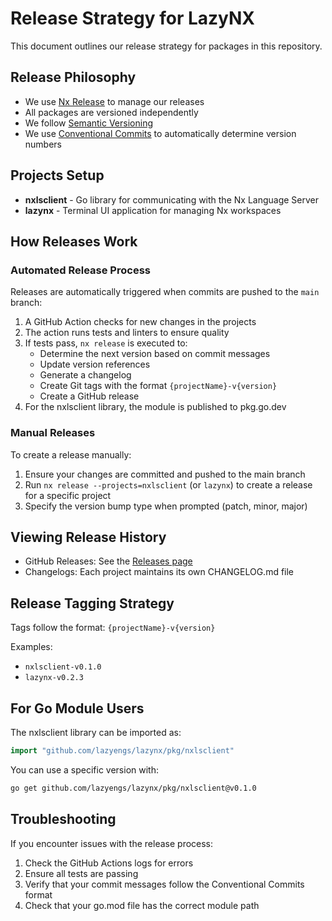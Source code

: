 # Release Strategy for LazyNX

This document outlines our release strategy for packages in this repository.

## Release Philosophy

- We use [Nx Release](https://nx.dev/recipes/nx-release/get-started-with-nx-release) to manage our releases
- All packages are versioned independently
- We follow [Semantic Versioning](https://semver.org/)
- We use [Conventional Commits](https://www.conventionalcommits.org/) to automatically determine version numbers

## Projects Setup

- **nxlsclient** - Go library for communicating with the Nx Language Server
- **lazynx** - Terminal UI application for managing Nx workspaces

## How Releases Work

### Automated Release Process

Releases are automatically triggered when commits are pushed to the `main` branch:

1. A GitHub Action checks for new changes in the projects
2. The action runs tests and linters to ensure quality
3. If tests pass, `nx release` is executed to:
   - Determine the next version based on commit messages
   - Update version references
   - Generate a changelog
   - Create Git tags with the format `{projectName}-v{version}`
   - Create a GitHub release
4. For the nxlsclient library, the module is published to pkg.go.dev

### Manual Releases

To create a release manually:

1. Ensure your changes are committed and pushed to the main branch
2. Run `nx release --projects=nxlsclient` (or `lazynx`) to create a release for a specific project
3. Specify the version bump type when prompted (patch, minor, major)

## Viewing Release History

- GitHub Releases: See the [Releases page](https://github.com/lazyengs/lazynx/releases)
- Changelogs: Each project maintains its own CHANGELOG.md file

## Release Tagging Strategy

Tags follow the format: `{projectName}-v{version}`

Examples:
- `nxlsclient-v0.1.0`
- `lazynx-v0.2.3`

## For Go Module Users

The nxlsclient library can be imported as:

```go
import "github.com/lazyengs/lazynx/pkg/nxlsclient"
```

You can use a specific version with:

```bash
go get github.com/lazyengs/lazynx/pkg/nxlsclient@v0.1.0
```

## Troubleshooting

If you encounter issues with the release process:

1. Check the GitHub Actions logs for errors
2. Ensure all tests are passing
3. Verify that your commit messages follow the Conventional Commits format
4. Check that your go.mod file has the correct module path